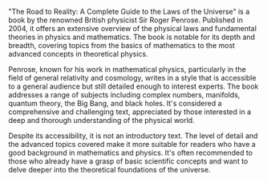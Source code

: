 "The Road to Reality: A Complete Guide to the Laws of the Universe" is a book by the renowned British physicist Sir Roger Penrose. Published in 2004, it offers an extensive overview of the physical laws and fundamental theories in physics and mathematics. The book is notable for its depth and breadth, covering topics from the basics of mathematics to the most advanced concepts in theoretical physics.

Penrose, known for his work in mathematical physics, particularly in the field of general relativity and cosmology, writes in a style that is accessible to a general audience but still detailed enough to interest experts. The book addresses a range of subjects including complex numbers, manifolds, quantum theory, the Big Bang, and black holes. It's considered a comprehensive and challenging text, appreciated by those interested in a deep and thorough understanding of the physical world.

Despite its accessibility, it is not an introductory text. The level of detail and the advanced topics covered make it more suitable for readers who have a good background in mathematics and physics. It's often recommended to those who already have a grasp of basic scientific concepts and want to delve deeper into the theoretical foundations of the universe.






